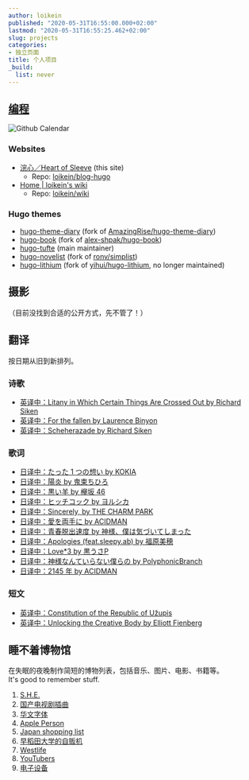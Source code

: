 ```yaml
---
author: loikein
published: "2020-05-31T16:55:00.000+02:00"
lastmod: "2020-05-31T16:55:25.462+02:00"
slug: projects
categories:
- 独立页面
title: 个人项目
_build:
  list: never
---
```


## [编程](https://github.com/loikein)

![Github Calendar](https://ghchart.rshah.org/loikein)  

### Websites

- [浣心／Heart of Sleeve](https://blog.loikein.one/) \(this site\)
  + Repo: [loikein/blog-hugo](https://github.com/loikein/blog-hugo)
- [Home | loikein's wiki](https://wiki.loikein.one/)
  + Repo: [loikein/wiki](https://github.com/loikein/wiki)

### Hugo themes

- [hugo-theme-diary](https://github.com/loikein/hugo-theme-diary) \(fork of [AmazingRise/hugo-theme-diary](https://github.com/AmazingRise/hugo-theme-diary)\)
- [hugo-book](https://github.com/loikein/hugo-book) \(fork of [alex-shpak/hugo-book](https://github.com/alex-shpak/hugo-book)\)
- [hugo-tufte](https://github.com/loikein/hugo-tufte) \(main maintainer\)
- [hugo-novelist](https://github.com/loikein/hugo-novelist) \(fork of [ronv/simplist](https://github.com/ronv/simplist)\)
- [hugo-lithium](https://github.com/loikein/hugo-lithium-loikein) \(fork of [yihui/hugo-lithium](https://github.com/yihui/hugo-lithium), no longer maintained\)


## 摄影

（目前没找到合适的公开方式，先不管了！）


## 翻译

按日期从旧到新排列。

### 诗歌

- [英译中：Litany in Which Certain Things Are Crossed Out by Richard Siken](/posts/2019-06-09-litany-in-which-certain-things-are-crossed-out-by-richard-siken/)
- [英译中：For the fallen by Laurence Binyon](/posts/2022-04-12-for-the-fallen-by-laurence-binyon/)
- [英译中：Scheherazade by Richard Siken](/posts/2023-12-15-scheherazade-by-richard-siken/)

### 歌词

- [日译中：たった 1 つの想い by KOKIA](/posts/2016-06-23-tatta-hitotuno-omoi-by-kokia/)
- [日译中：陽炎 by 鬼束ちひろ](/posts/2019-09-14-kagerou-by-onitsuka-chihiro/)
- [日译中：黒い羊 by 欅坂 46](/posts/2019-09-20-kuroi-hitsuji-by-keyakizaka46/)
- [日译中：ヒッチコック by ヨルシカ](/posts/2019-10-05-hitchcock-by-yorushika/)
- [日译中：Sincerely, by THE CHARM PARK](/posts/2019-10-26-sincerely-by-the-charm-park/)
- [日译中：愛を両手に by ACIDMAN](/posts/2019-11-10-ai-wo-ryoute-ni-by-acidman/)
- [日译中：青春脱出速度 by 神様、僕は気づいてしまった](/posts/2019-12-14-seishun-datshutsu-sokudo-by-kami-sama-boku-wa-kizuiteshimatta/)
- [日译中：Apologies (feat.sleepy.ab) by 福原美穂](/posts/2020-03-06-apologies-feat-sleepy-ab-by-fukuhara-miho/)
- [日译中：Love*3 by 黒うさP](/posts/2020-07-31-love-times-3-by-kurousa-p/)
- [日译中：神様なんていらない僕らの by PolyphonicBranch](/posts/2022-10-27-kami-sama-nante-iranai-bokura-no-by-polyphonicbranch/)
- [日译中：2145 年 by ACIDMAN ](/posts/2023-01-16-year-2145-by-acidman/)

### 短文

- [英译中：Constitution of the Republic of Užupis](/posts/2019-12-15-constitution-of-the-republic-of-uzupis/)
- [英译中：Unlocking the Creative Body by Elliott Fienberg](/posts/2020-02-09-unlocking-the-creative-body-by-elliott-fienberg/)


## 睡不着博物馆

在失眠的夜晚制作简短的博物列表，包括音乐、图片、电影、书籍等。  
It's good to remember stuff.  

1. [S.H.E.](/posts/2018-01-25-sleepless-museum-001-s-h-e/)
2. [国产电视剧插曲](/posts/2018-01-25-sleepless-museum-002-songs-from-chinese-dramas/)
3. [华文字体](/posts/2018-01-29-sleepless-museum-003-sinotype-fonts/)
4. [Apple Person](/posts/2018-01-30-sleepless-museum-004-apple-person/)
5. [Japan shopping list](/posts/2018-05-21-sleepless-museum-005-japan-shopping-list/)
6. [早稻田大学的自贩机](/posts/2018-09-20-sleepless-museum-006-vending-machines-at-waseda/)
7. [Westlife](/posts/2019-02-14-sleepless-museum-007-westlife/)
8. [YouTubers](/posts/2019-08-29-sleepless-museum-008-youtubers/)
9. [电子设备](/posts/2020-01-31-sleepless-museum-009-digital-gadgets/)
